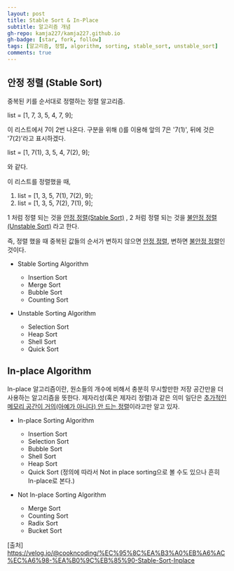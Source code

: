 ```yaml
---
layout: post
title: Stable Sort & In-Place
subtitle: 알고리즘 개념
gh-repo: kamja227/kamja227.github.io
gh-badge: [star, fork, follow]
tags: [알고리즘, 정렬, algorithm, sorting, stable_sort, unstable_sort]
comments: true
---
```


## 안정 정렬 (Stable Sort)

중복된 키를 순서대로 정렬하는 정렬 알고리즘.

  list = [1, 7, 3, 5, 4, 7, 9];
  
이 리스트에서 7이 2번 나온다. 구분을 위해 ()를 이용해 앞의 7은 '7(1)', 뒤에 것은 '7(2)'라고 표시하겠다.
  
  list = [1, 7(1), 3, 5, 4, 7(2), 9];
  
와 같다.

이 리스트를 정렬했을 때,
1.  list = [1, 3, 5, 7(1), 7(2), 9];
2.  list = [1, 3, 5, 7(2), 7(1), 9];

1 처럼 정렬 되는 것을 <u>안정 정렬(Stable Sort)</u> ,
2 처럼 정렬 되는 것을 <u>불안정 정렬(Unstable Sort)</u> 라고 한다.

즉, 정렬 했을 때 중복된 값들의 순서가 변하지 않으면 <u>안정 정렬</u>, 변하면 <u>불안정 정렬</u>인 것이다.

* Stable Sorting Algorithm
  - Insertion Sort
  - Merge Sort
  - Bubble Sort
  - Counting Sort

* Unstable Sorting Algorithm
  - Selection Sort
  - Heap Sort
  - Shell Sort
  - Quick Sort



## In-place Algorithm

In-place 알고리즘이란, 원소들의 개수에 비해서 충분히 무시할만한 저장 공간만을 더 사용하는 알고리즘을 뜻한다.
제자리성(혹은 제자리 정렬)과 같은 의미
일단은 <u>추가적인 메모리 공간이 거의(아예가 아니다) 안 드는 정렬</u>이라고만 알고 있자.

* In-place Sorting Algorithm
  - Insertion Sort
  - Selection Sort
  - Bubble Sort
  - Shell Sort
  - Heap Sort
  - Quick Sort (정의에 따라서 Not in place sorting으로 볼 수도 있으나 흔히 In-place로 본다.)

* Not In-place Sorting Algorithm
  - Merge Sort
  - Counting Sort
  - Radix Sort
  - Bucket Sort

[출처] https://velog.io/@cookncoding/%EC%95%8C%EA%B3%A0%EB%A6%AC%EC%A6%98-%EA%B0%9C%EB%85%90-Stable-Sort-Inplace
